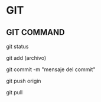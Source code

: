 # GIT

## GIT COMMAND

git status

git add (archivo)

git commit -m "mensaje del commit"

git push origin

git pull

